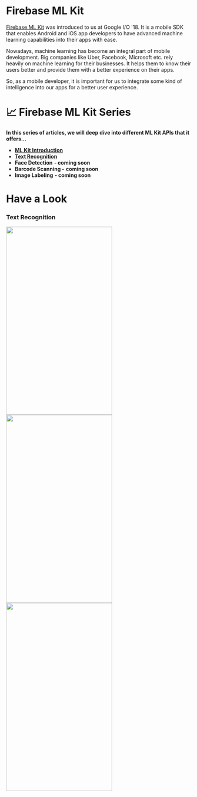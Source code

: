 # Firebase ML Kit

[Firebase ML Kit](https://firebase.google.com/docs/ml-kit/) was introduced to us at Google I/O '18.
It is a mobile SDK that enables Android and iOS app developers to have advanced machine learning capabilities into their apps with ease.

Nowadays, machine learning has become an integral part of mobile development.
Big companies like Uber, Facebook, Microsoft etc. rely heavily on machine learning for their businesses.
It helps them to know their users better and provide them with a better experience on their apps.

So, as a mobile developer, it is important for us to integrate some kind of intelligence into our apps for a better user experience.

# :chart_with_upwards_trend: Firebase ML Kit Series
<b>In this series of articles, we will deep dive into different ML Kit APIs that it offers…</b>
<ul>
<li><b><a href='http://hitanshudhawan.com/'>ML Kit Introduction</a></b></li>
<li><b><a href='http://hitanshudhawan.com/'>Text Recognition</a></b></li>
<li><b>Face Detection  - coming soon</b></li>
<li><b>Barcode Scanning -  coming soon</b></li>
<li><b>Image Labeling  - coming soon</b></li>
</ul>

# Have a Look

### Text Recognition
<img src="/images/MLKitTextRecognition1.gif" height=512 width=288></img>
<img src="/images/MLKitTextRecognition2.gif" height=512 width=288></img>
<img src="/images/MLKitTextRecognition3.gif" height=512 width=288></img>
